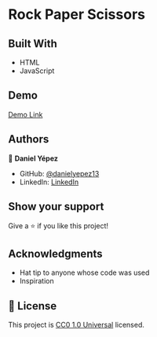 # Rock Paper Scissors

## Built With

- HTML
- JavaScript

## Demo

[Demo Link](https://livedemo.com)

## Authors

👤 **Daniel Yépez**

- GitHub: [@danielyepez13](https://github.com/danielyepez13)
- LinkedIn: [LinkedIn](https://www.linkedin.com/in/daniely13/)

## Show your support

Give a ⭐️ if you like this project!

## Acknowledgments

- Hat tip to anyone whose code was used
- Inspiration

## 📝 License

This project is [CC0 1.0 Universal](LICENSE) licensed.
